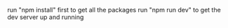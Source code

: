 run "npm install" first to get all the packages
run "npm run dev" to get the dev server up and running
